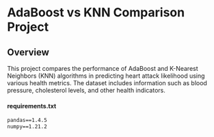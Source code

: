 # AdaBoost vs KNN Comparison Project

## Overview
This project compares the performance of AdaBoost and K-Nearest Neighbors (KNN) algorithms in predicting heart attack likelihood using various health metrics. The dataset includes information such as blood pressure, cholesterol levels, and other health indicators.
#### requirements.txt
```txt
pandas==1.4.5
numpy==1.21.2
